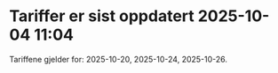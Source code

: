 
# Tariffer er sist oppdatert 2025-10-04 11:04

Tariffene gjelder for: 2025-10-20, 2025-10-24, 2025-10-26.
